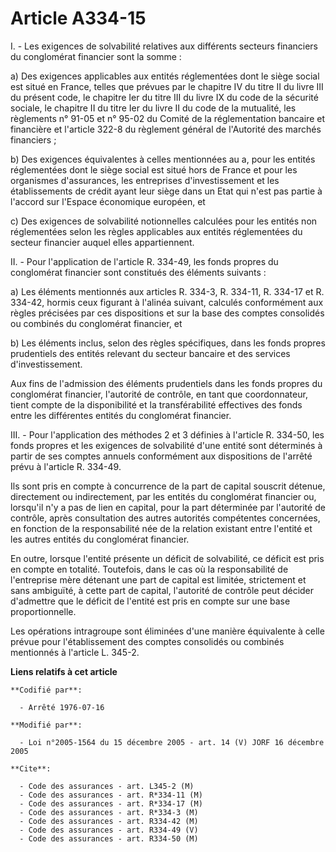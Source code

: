 # Article A334-15

I. - Les exigences de solvabilité relatives aux différents secteurs financiers du conglomérat financier sont la somme :

a) Des exigences applicables aux entités réglementées dont le siège social est situé en France, telles que prévues par le
chapitre IV du titre II du livre III du présent code, le chapitre Ier du titre III du livre IX du code de la sécurité
sociale, le chapitre II du titre Ier du livre II du code de la mutualité, les règlements n° 91-05 et n° 95-02 du Comité de la
réglementation bancaire et financière et l'article 322-8 du règlement général de l'Autorité des marchés financiers ;

b) Des exigences équivalentes à celles mentionnées au a, pour les entités réglementées dont le siège social est situé hors de
France et pour les organismes d'assurances, les entreprises d'investissement et les établissements de crédit ayant leur siège
dans un Etat qui n'est pas partie à l'accord sur l'Espace économique européen, et

c) Des exigences de solvabilité notionnelles calculées pour les entités non réglementées selon les règles applicables aux
entités réglementées du secteur financier auquel elles appartiennent.

II. - Pour l'application de l'article R. 334-49, les fonds propres du conglomérat financier sont constitués des éléments
suivants :

a) Les éléments mentionnés aux articles R. 334-3, R. 334-11, R. 334-17 et R. 334-42, hormis ceux figurant à l'alinéa suivant,
calculés conformément aux règles précisées par ces dispositions et sur la base des comptes consolidés ou combinés du
conglomérat financier, et

b) Les éléments inclus, selon des règles spécifiques, dans les fonds propres prudentiels des entités relevant du secteur
bancaire et des services d'investissement.

Aux fins de l'admission des éléments prudentiels dans les fonds propres du conglomérat financier, l'autorité de contrôle, en
tant que coordonnateur, tient compte de la disponibilité et la transférabilité effectives des fonds entre les différentes
entités du conglomérat financier.

III. - Pour l'application des méthodes 2 et 3 définies à l'article R. 334-50, les fonds propres et les exigences de
solvabilité d'une entité sont déterminés à partir de ses comptes annuels conformément aux dispositions de l'arrêté prévu à
l'article R. 334-49.

Ils sont pris en compte à concurrence de la part de capital souscrit détenue, directement ou indirectement, par les entités
du conglomérat financier ou, lorsqu'il n'y a pas de lien en capital, pour la part déterminée par l'autorité de contrôle,
après consultation des autres autorités compétentes concernées, en fonction de la responsabilité née de la relation existant
entre l'entité et les autres entités du conglomérat financier.

En outre, lorsque l'entité présente un déficit de solvabilité, ce déficit est pris en compte en totalité. Toutefois, dans le
cas où la responsabilité de l'entreprise mère détenant une part de capital est limitée, strictement et sans ambiguïté, à
cette part de capital, l'autorité de contrôle peut décider d'admettre que le déficit de l'entité est pris en compte sur une
base proportionnelle.

Les opérations intragroupe sont éliminées d'une manière équivalente à celle prévue pour l'établissement des comptes
consolidés ou combinés mentionnés à l'article L. 345-2.

**Liens relatifs à cet article**

	**Codifié par**:

	  - Arrêté 1976-07-16

	**Modifié par**:

	  - Loi n°2005-1564 du 15 décembre 2005 - art. 14 (V) JORF 16 décembre 2005

	**Cite**:

	  - Code des assurances - art. L345-2 (M)
	  - Code des assurances - art. R*334-11 (M)
	  - Code des assurances - art. R*334-17 (M)
	  - Code des assurances - art. R*334-3 (M)
	  - Code des assurances - art. R334-42 (M)
	  - Code des assurances - art. R334-49 (V)
	  - Code des assurances - art. R334-50 (M)
